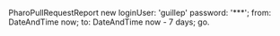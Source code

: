 PharoPullRequestReport new
	loginUser: 'guillep' password: '***';
	from: DateAndTime now;
	to: DateAndTime now - 7 days;
	go.